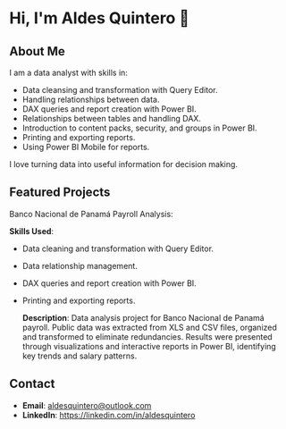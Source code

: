 # Hi, I'm Aldes Quintero 👋

## About Me
  I am a data analyst with skills in:
- Data cleansing and transformation with Query Editor.
- Handling relationships between data.
- DAX queries and report creation with Power BI.
- Relationships between tables and handling DAX.
- Introduction to content packs, security, and groups in Power BI.
- Printing and exporting reports.
- Using Power BI Mobile for reports.

I love turning data into useful information for decision making.

## Featured Projects
  Banco Nacional de Panamá Payroll Analysis:

  **Skills Used**:
- Data cleaning and transformation with Query Editor.
- Data relationship management.
- DAX queries and report creation with Power BI.
- Printing and exporting reports.
  
  **Description**: Data analysis project for Banco Nacional de Panamá payroll. Public data was extracted from XLS and CSV files, organized and transformed to eliminate redundancies. Results were presented through visualizations and interactive reports in Power BI, identifying key trends and salary patterns.


## Contact
- **Email**: aldesquintero@outlook.com
- **LinkedIn**: https://linkedin.com/in/aldesquintero
